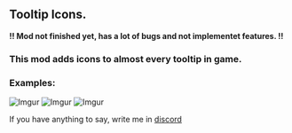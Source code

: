 ## Tooltip Icons.

**!! Mod not finished yet, has a lot of bugs and not implementet features. !!**

### This mod adds icons to almost every tooltip in game.

### Examples:

![Imgur](https://i.imgur.com/fPMWSd8.png)
![Imgur](https://i.imgur.com/xRcVwoC.png)
![Imgur](https://i.imgur.com/UEDaYM8.png)

If you have anything to say, write me in [discord](https://discord.com/users/629733729170096156)

